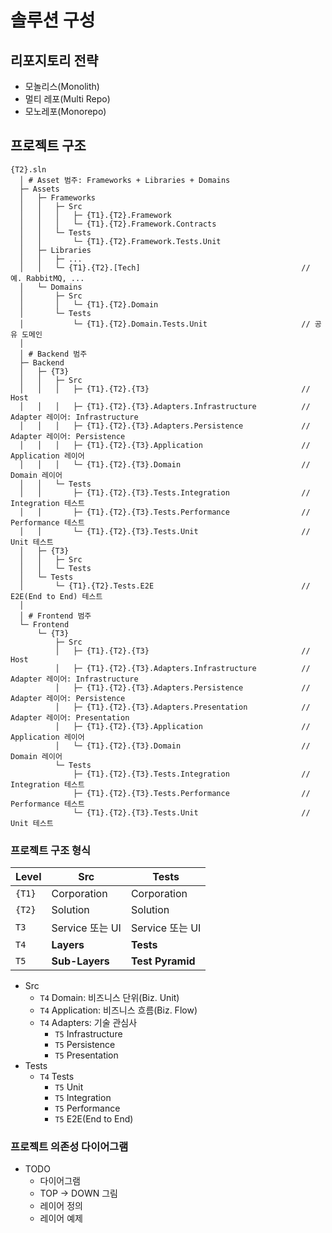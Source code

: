 # 솔루션 구성

## 리포지토리 전략
- 모놀리스(Monolith)
- 멀티 레포(Multi Repo)
- 모노레포(Monorepo)

## 프로젝트 구조
```shell
{T2}.sln
  │ # Asset 범주: Frameworks + Libraries + Domains
  ├─ Assets
  │   ├─ Frameworks
  │   │   ├─ Src
  │   │   │   ├─ {T1}.{T2}.Framework
  │   │   │   └─ {T1}.{T2}.Framework.Contracts
  │   │   └─ Tests
  │   │       └─ {T1}.{T2}.Framework.Tests.Unit
  │   ├─ Libraries
  │   │   ├─ ...
  │   │   └─ {T1}.{T2}.[Tech]                                    // 예. RabbitMQ, ...
  │   └─ Domains
  │       ├─ Src
  │       │   └─ {T1}.{T2}.Domain
  │       └─ Tests
  │           └─ {T1}.{T2}.Domain.Tests.Unit                     // 공유 도메인
  │
  │ # Backend 범주
  ├─ Backend
  │   ├─ {T3}
  │   │   ├─ Src
  │   │   │   ├─ {T1}.{T2}.{T3}                                  // Host
  │   │   │   ├─ {T1}.{T2}.{T3}.Adapters.Infrastructure          // Adapter 레이어: Infrastructure
  │   │   │   ├─ {T1}.{T2}.{T3}.Adapters.Persistence             // Adapter 레이어: Persistence
  │   │   │   ├─ {T1}.{T2}.{T3}.Application                      // Application 레이어
  │   │   │   └─ {T1}.{T2}.{T3}.Domain                           // Domain 레이어
  │   │   └─ Tests
  │   │       ├─ {T1}.{T2}.{T3}.Tests.Integration                // Integration 테스트
  │   │       ├─ {T1}.{T2}.{T3}.Tests.Performance                // Performance 테스트
  │   │       └─ {T1}.{T2}.{T3}.Tests.Unit                       // Unit 테스트
  │   ├─ {T3}
  │   │   ├─ Src
  │   │   └─ Tests
  │   └─ Tests
  │       └─ {T1}.{T2}.Tests.E2E                                 // E2E(End to End) 테스트
  │
  │ # Frontend 범주
  └─ Frontend
      └─ {T3}
          ├─ Src
          │   ├─ {T1}.{T2}.{T3}                                  // Host
          │   ├─ {T1}.{T2}.{T3}.Adapters.Infrastructure          // Adapter 레이어: Infrastructure
          │   ├─ {T1}.{T2}.{T3}.Adapters.Persistence             // Adapter 레이어: Persistence
          │   ├─ {T1}.{T2}.{T3}.Adapters.Presentation            // Adapter 레이어: Presentation
          │   ├─ {T1}.{T2}.{T3}.Application                      // Application 레이어
          │   └─ {T1}.{T2}.{T3}.Domain                           // Domain 레이어
          └─ Tests
              ├─ {T1}.{T2}.{T3}.Tests.Integration                // Integration 테스트
              ├─ {T1}.{T2}.{T3}.Tests.Performance                // Performance 테스트
              └─ {T1}.{T2}.{T3}.Tests.Unit                       // Unit 테스트
```

### 프로젝트 구조 형식

| Level  | Src             | Tests            |
|------- |-------------    |--------------    |
| `{T1}` | Corporation     | Corporation      |
| `{T2}` | Solution        | Solution          |
| `T3`   | Service 또는 UI  | Service 또는 UI  |
| `T4`   | **Layers**      | **Tests**        |
| `T5`   | **Sub-Layers**  | **Test Pyramid** |

- Src
  - `T4` Domain: 비즈니스 단위(Biz. Unit)
  - `T4` Application: 비즈니스 흐름(Biz. Flow)
  - `T4` Adapters: 기술 관심사
    - `T5` Infrastructure
    - `T5` Persistence
    - `T5` Presentation
- Tests
  - `T4` Tests
    - `T5` Unit
    - `T5` Integration
    - `T5` Performance
    - `T5` E2E(End to End)

### 프로젝트 의존성 다이어그램
- TODO
  - 다이어그램
  - TOP -> DOWN 그림
  - 레이어 정의
  - 레이어 예제